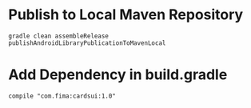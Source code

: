 # Publish to Local Maven Repository

`gradle clean assembleRelease publishAndroidLibraryPublicationToMavenLocal`

# Add Dependency in build.gradle

`compile "com.fima:cardsui:1.0"`

